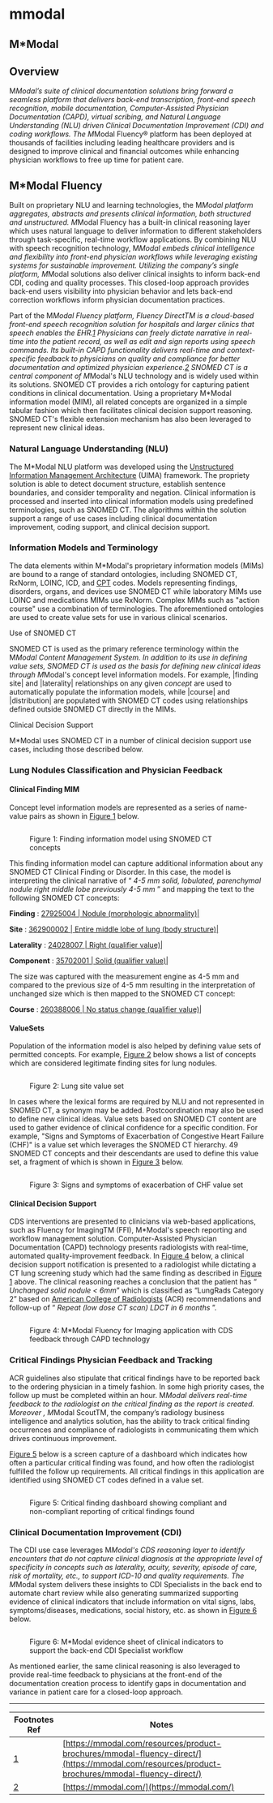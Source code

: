# mmodal

## M\*Modal

## Overview

&#x4D;_&#x4D;odal’s suite of clinical documentation solutions bring forward a seamless platform that delivers back-end transcription, front-end speech recognition, mobile documentation, Computer-Assisted Physician Documentation (CAPD), virtual scribing, and Natural Language Understanding (NLU) driven Clinical Documentation Improvement (CDI) and coding workflows. The &#x4D;_&#x4D;odal Fluency® platform has been deployed at thousands of facilities including leading healthcare providers and is designed to improve clinical and financial outcomes while enhancing physician workflows to free up time for patient care.

## M\*Modal Fluency

Built on proprietary NLU and learning technologies, the &#x4D;_&#x4D;odal platform aggregates, abstracts and presents clinical information, both structured and unstructured. &#x4D;_&#x4D;odal Fluency has a built-in clinical reasoning layer which uses natural language to deliver information to different stakeholders through task-specific, real-time workflow applications. By combining NLU with speech recognition technology, &#x4D;_&#x4D;odal embeds clinical intelligence and flexibility into front-end physician workflows while leveraging existing systems for sustainable improvement. Utilizing the company’s single platform, &#x4D;_&#x4D;odal solutions also deliver clinical insights to inform back-end CDI, coding and quality processes. This closed-loop approach provides back-end users visibility into physician behavior and lets back-end correction workflows inform physician documentation practices.

Part of the &#x4D;_&#x4D;odal Fluency platform, Fluency DirectTM is a cloud-based front-end speech recognition solution for hospitals and larger clinics that speech enables the EHR._[_1_](https://confluence.ihtsdotools.org/display/DOCCDS/M*Modal#Footnote1) _Physicians can freely dictate narrative in real-time into the patient record, as well as edit and sign reports using speech commands. Its built-in CAPD functionality delivers real-time and context-specific feedback to physicians on quality and compliance for better documentation and optimized physician experience._[_2_](https://confluence.ihtsdotools.org/display/DOCCDS/M*Modal#Footnote2) _SNOMED CT is a central component of &#x4D;_&#x4D;odal's NLU technology and is widely used within its solutions. SNOMED CT provides a rich ontology for capturing patient conditions in clinical documentation. Using a proprietary M\*Modal information model (MIM), all related concepts are organized in a simple tabular fashion which then facilitates clinical decision support reasoning. SNOMED CT's flexible extension mechanism has also been leveraged to represent new clinical ideas.

### Natural Language Understanding (NLU)

The M\*Modal NLU platform was developed using the [Unstructured Information Management Architecture](https://en.wikipedia.org/wiki/UIMA) (UIMA) framework. The propriety solution is able to detect document structure, establish sentence boundaries, and consider temporality and negation. Clinical information is processed and inserted into clinical information models using predefined terminologies, such as SNOMED CT. The algorithms within the solution support a range of use cases including clinical documentation improvement, coding support, and clinical decision support.

### Information Models and Terminology

The data elements within M\*Modal's proprietary information models (MIMs) are bound to a range of standard ontologies, including SNOMED CT, RxNorm, LOINC, ICD, and [CPT](https://www.ama-assn.org/practice-management/cpt-current-procedural-terminology) codes. Models representing findings, disorders, organs, and devices use SNOMED CT while laboratory MIMs use LOINC and medications MIMs use RxNorm. Complex MIMs such as "action course" use a combination of terminologies. The aforementioned ontologies are used to create value sets for use in various clinical scenarios.

Use of SNOMED CT

SNOMED CT is used as the primary reference terminology within the &#x4D;_&#x4D;odal Content Management System. In addition to its use in defining value sets, SNOMED CT is used as the basis for defining new clinical ideas through &#x4D;_&#x4D;odal's concept level information models. For example, |finding site| and |laterality| relationships on any given _concept_ are used to automatically populate the information models, while |course| and |distribution| are populated with SNOMED CT codes using relationships defined outside SNOMED CT directly in the MIMs.

Clinical Decision Support

M\*Modal uses SNOMED CT in a number of clinical decision support use cases, including those described below.

### Lung Nodules Classification and Physician Feedback

#### Clinical Finding MIM

Concept level information models are represented as a series of name-value pairs as shown in [Figure 1](https://confluence.ihtsdotools.org/display/DOCCDS/M*Modal#Figure-finding-information-model-using-snomed-ct-concepts) below.

<figure><img src="../../images/123897760.png" alt=""><figcaption><p>Figure 1: Finding information model using SNOMED CT concepts</p></figcaption></figure>

This finding information model can capture additional information about any SNOMED CT Clinical Finding or Disorder. In this case, the model is interpreting the clinical narrative of “ _4-5 mm solid, lobulated, parenchymal nodule right middle lobe previously 4-5 mm_ ” and mapping the text to the following SNOMED CT concepts:

**Finding** : [27925004 | Nodule (morphologic abnormality)|](http://snomed.info/id/27925004)

**Site** : [362900002 | Entire middle lobe of lung (body structure)|](http://snomed.info/id/362900002)

**Laterality** : [24028007 | Right (qualifier value)|](http://snomed.info/id/24028007)

**Component** : [35702001 | Solid (qualifier value)|](http://snomed.info/id/35702001)

The size was captured with the measurement engine as 4-5 mm and compared to the previous size of 4-5 mm resulting in the interpretation of unchanged size which is then mapped to the SNOMED CT concept:

**Course** : [260388006 | No status change (qualifier value)|](http://snomed.info/id/260388006)

#### ValueSets

Population of the information model is also helped by defining value sets of permitted concepts. For example, [Figure 2](https://confluence.ihtsdotools.org/display/DOCCDS/M*Modal#Figure-lung-site-value-set) below shows a list of concepts which are considered legitimate finding sites for lung nodules.

<figure><img src="../../images/123897759.png" alt=""><figcaption><p>Figure 2: Lung site value set</p></figcaption></figure>

In cases where the lexical forms are required by NLU and not represented in SNOMED CT, a synonym may be added. Postcoordination may also be used to define new clinical ideas. Value sets based on SNOMED CT content are used to gather evidence of clinical confidence for a specific condition. For example, "Signs and Symptoms of Exacerbation of Congestive Heart Failure (CHF)" is a value set which leverages the SNOMED CT hierarchy. 49 SNOMED CT concepts and their descendants are used to define this value set, a fragment of which is shown in [Figure 3](https://confluence.ihtsdotools.org/display/DOCCDS/M*Modal#Figure-signs-and-symptoms-of-exacerbation-of-chf-value-set) below.

<figure><img src="../../images/123897758.png" alt=""><figcaption><p>Figure 3: Signs and symptoms of exacerbation of CHF value set</p></figcaption></figure>

#### Clinical Decision Support

CDS interventions are presented to clinicians via web-based applications, such as Fluency for ImagingTM (FFI), M\*Modal's speech reporting and workflow management solution. Computer-Assisted Physician Documentation (CAPD) technology presents radiologists with real-time, automated quality-improvement feedback. In [Figure 4](https://confluence.ihtsdotools.org/display/DOCCDS/M*Modal#Figure-m-modal-fluency-for-imaging-application-with-cds-feedback-through-capd-technology) below, a clinical decision support notification is presented to a radiologist while dictating a CT lung screening study which had the same finding as described in [Figure 1](https://confluence.ihtsdotools.org/display/DOCCDS/M*Modal#Figure-finding-information-model-using-snomed-ct-concepts) above. The clinical reasoning reaches a conclusion that the patient has “ _Unchanged solid nodule < 6mm_” which is classified as “LungRads Category 2” based on [American College of Radiologists](https://www.acr.org/Quality-Safety/Resources/LungRADS) (ACR) recommendations and follow-up of “ _Repeat (low dose CT scan) LDCT in 6 months_ ”.

<figure><img src="../../images/123897757.png" alt=""><figcaption><p>Figure 4: M*Modal Fluency for Imaging application with CDS feedback through CAPD technology</p></figcaption></figure>

### Critical Findings Physician Feedback and Tracking

ACR guidelines also stipulate that critical findings have to be reported back to the ordering physician in a timely fashion. In some high priority cases, the follow up must be completed within an hour. &#x4D;_&#x4D;odal delivers real-time feedback to the radiologist on the critical finding as the report is created. Moreover , &#x4D;_&#x4D;odal ScoutTM, the company’s radiology business intelligence and analytics solution, has the ability to track critical finding occurrences and compliance of radiologists in communicating them which drives continuous improvement.

[Figure 5](https://confluence.ihtsdotools.org/display/DOCCDS/M*Modal#Figure-critical-finding-dashboard-showing-compliant-and-non-compliant-reporting-of-critical-findings-found) below is a screen capture of a dashboard which indicates how often a particular critical finding was found, and how often the radiologist fulfilled the follow up requirements. All critical findings in this application are identified using SNOMED CT codes defined in a value set.

<figure><img src="../../images/123897753.png" alt=""><figcaption><p>Figure 5: Critical finding dashboard showing compliant and non-compliant reporting of critical findings found</p></figcaption></figure>

### Clinical Documentation Improvement (CDI)

The CDI use case leverages &#x4D;_&#x4D;odal's CDS reasoning layer to identify encounters that do not capture clinical diagnosis at the appropriate level of specificity in concepts such as laterality, acuity, severity, episode of care, risk of mortality, etc., to support ICD-10 and quality requirements. The &#x4D;_&#x4D;odal system delivers these insights to CDI Specialists in the back end to automate chart review while also generating summarized supporting evidence of clinical indicators that include information on vital signs, labs, symptoms/diseases, medications, social history, etc. as shown in [Figure 6](https://confluence.ihtsdotools.org/display/DOCCDS/M*Modal#Figure-m-modal-evidence-sheet-of-clinical-indicators-to-support-the-back-end-cdi-specialist-workflow) below.

<figure><img src="../../images/123897754.png" alt=""><figcaption><p>Figure 6: M*Modal evidence sheet of clinical indicators to support the back-end CDI Specialist workflow</p></figcaption></figure>

As mentioned earlier, the same clinical reasoning is also leveraged to provide real-time feedback to physicians at the front-end of the documentation creation process to identify gaps in documentation and variance in patient care for a closed-loop approach.

***

| Footnotes Ref                                                                    | Notes                                                                                                                                          |
| -------------------------------------------------------------------------------- | ---------------------------------------------------------------------------------------------------------------------------------------------- |
| [1](https://confluence.ihtsdotools.org/display/DOCCDS/M*Modal#FootnoteMarker1-0) | [https://mmodal.com/resources/product-brochures/mmodal-fluency-direct/](https://mmodal.com/resources/product-brochures/mmodal-fluency-direct/) |
| [2](https://confluence.ihtsdotools.org/display/DOCCDS/M*Modal#FootnoteMarker2-0) | [https://mmodal.com/](https://mmodal.com/)                                                                                                     |
